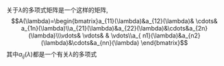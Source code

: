 关于$\lambda$的多项式矩阵是一个这样的矩阵, $$A(\lambda)=\begin{bmatrix}a_{11}(\lambda)&a_{12}(\lambda)& \cdots& a_{1n}(\lambda)\\a_{21}(\lambda)&a_{22}(\lambda)&\cdots&a_{2n}(\lambda)\\\vdots& \vdots& & \vdots\\a_{
n1}(\lambda)&a_{n2}(\lambda)&\cdots&a_{nn}(\lambda) \end{bmatrix}$$
其中$a_{ij}(\lambda)$都是一个有关$\lambda$的多项式